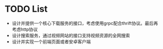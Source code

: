 # TODO List

- 设计并提供一个核心下载服务的接口，考虑使用grpc配合thrift协议。最后再考虑http协议
- 设计搜索服务，通过视频网站的接口支持视频资源的全网搜索
- 设计并实现一个前端页面或者安卓客户端